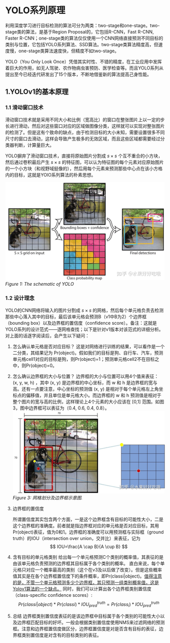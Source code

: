 # YOLO系列原理

利用深度学习进行目标检测的算法可分为两类：two-stage和one-stage。two-stage类的算法，是基于Region Proposal的，它包括R-CNN，Fast R-CNN, Faster R-CNN；one-stage类的算法仅仅使用一个CNN网络直接预测不同目标的类别与位置，它包括YOLO系列算法、SSD算法。two-stage类算法精度高，但速度慢，one-stage类算法速度快，但精度不如two-stage。

YOLO（You Only Look Once）凭借其实时性、不错的精度，在工业应用中发挥着巨大的作用，如无人驾驶、农作物病虫害预防、医学检查等。而且YOLO系列从提出至今已经迭代研发出了15个版本，不断地借鉴新的算法提高己身性能。

## 1.YOLOv1的基本原理

### 1.1 滑动窗口技术
滑动窗口技术就是采用不同大小和比例（宽高比）的窗口在整张图片上以一定的步长进行滑动，然后对这些窗口对应的区域做图像分类，这样就可以实现对整张图片的检测了。但是这有个致命的缺点，由于检测目标的大小未知，需要设置很多不同尺寸的窗口去滑动，这样会导致产生极多的无效区域，而且这些区域都需要经过分类器判断，计算量巨大。

YOLO摒弃了滑动窗口技术，直接将原始图片分割成 $s \times s$ 个互不重合的小方块，然后通过卷积最后产生 $s \times s$ 的特征图，可以认为特征图的每个元素对应原始图片的一个小方块（和视野域挺像的），然后用每个元素来预测那些中心点在该小方格内的目标，这就是YOlO系列算法的朴素思想。

![The schematic of YOLO](source/the%20schematic%20of%20yolo.png "The schematic of YOLO")
*Figure 1: The schematic of YOLO*

### 1.2 设计理念
YOLO的CNN网络将输入的图片分割成 $s \times s$ 的网格，然后每个单元格负责去检测那些中心落入其中的目标，最后该单元格会预测B（v1中B为2）个边界框（bounding box）以及边界框的置信度（confidence score）。备注：这就是YOLO系列的设计范式——逐网格查找；以下是针对v1版本对该范式的详细分析。对上面的话逐字阅读后，会产生以下疑问：

1. 怎么确认单元格是否对应目标？
   这是对网络进行训练的结果，可以看作是一个二分类，其结果记为 Pr(object)。假如我们的目标是狗、自行车、汽车，预测单元格cell1对应的目标是狗，则Pr(object)=1；预测单元格cell2不在目标之中，则Pr(object)=0。
2. 怎么确认边界框的大小与位置？
   边界框的大小与位置可以用4个值来表征： (x, y, w, h) ，其中 (x, y) 是边界框的中心坐标，而 w 和 h 是边界框的宽与高。还有一点要注意，中心坐标的预测值 (x, y) 是相对于每个单元格左上角坐标点的偏移值，并且单位是单元格大小。而边界框的 w 和 h 预测值是相对于整个图片的宽与高的比例，这样理论上4个元素的大小应该在 [0,1] 范围。如图3，图中边界框可以表征为（0.4, 0.6, 0.4, 0.8）。
   ![gridandboundingbox](source/gridandboundingbox.png "gridandboundingbox")
   *Figure 3: 网格划分及边界框示意图.*

3. 边界框的置信度

    所谓置信度其实包含两个方面，一是这个边界框含有目标的可能性大小，二是这个边界框的准确度。前者就是指边界框对应的单元格是否对应目标，其用Pr(object)表征，值为0和1。边界框的准确度可以用预测框与实际框（ground truth）的IOU（intersection over union，交并比）来表征，记为
    $$
    IOU=\frac{A \cap B}{A \cup B}
    $$

4. 含有目标的单元格类别
    给出每一个单元格预测C个类别的概率值，其表征的是由该单元格负责预测的边界框其目标属于各个类别的概率。
    直白来说，每个单元格只对应一个概率最高的类别（这个在v3及以后做了改变）。但是这些概率值其实是在各个边界框置信度下的条件概率，即Pr(classi|object)。<u>值得注意的是，不管一个单元格预测多少个边界框，其只预测一组类别概率值，这是Yolov1算法的一个缺点。</u> 同时，我们可以计算出各个边界框类别置信度（class-specific confidence scores）:
    $$
    Pr(classi|object)*Pr(classi)*IOU_{pred}^{truth} = Pr(class_i)*IOU_{pred}^{truth}
    $$

5. 总结
    边界框类别置信度表征的是该边界框中目标属于各个类别的可能性大小以及边界框匹配目标的好坏。一般会根据类别置信度使用NMS来过滤网络的预测框。注意和边界框置信度做区分，边界框置信度是对是否含有目标的表征，边界框类别置信度是对含有的目标类别的表征。